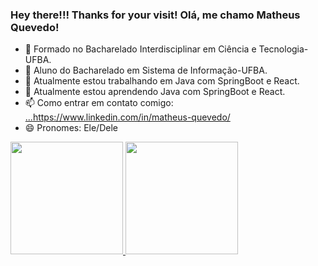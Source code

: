 ### Hey there!!! Thanks for your visit! Olá, me chamo Matheus Quevedo!

- 🔭 Formado no Bacharelado Interdisciplinar em Ciência e Tecnologia-UFBA.
- 🔭 Aluno do Bacharelado em Sistema de Informação-UFBA.
- 🔭 Atualmente estou trabalhando em Java com SpringBoot e React.
- 🌱 Atualmente estou aprendendo Java com SpringBoot e React. 
- 📫 Como entrar em contato comigo: [...](https://www.linkedin.com/in/matheus-quevedo/)https://www.linkedin.com/in/matheus-quevedo/
- 😄 Pronomes: Ele/Dele

<div>
<a href="https://github.com/seu-usuário-aqui">
<img loading="lazy" height="180em" src="https://github-readme-stats.vercel.app/api/top-langs/?username=QuevedoMatheus&layout=compact&langs_count=7&theme=dracula"/>
<img loading="lazy" height="180em" src="https://github-readme-stats.vercel.app/api?username=QuevedoMatheus&show_icons=true&theme=dracula&include_all_commits=true&count_private=true"/>
</div>

